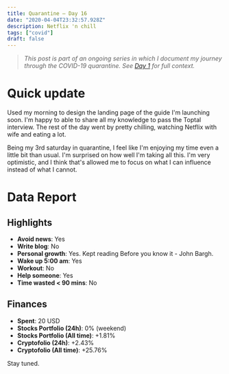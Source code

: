 ```yaml
---
title: Quarantine — Day 16
date: "2020-04-04T23:32:57.928Z"
description: Netflix 'n chill
tags: ["covid"]
draft: false
---
```


> *This post is part of an ongoing series in which I document my journey through the COVID-19 quarantine. See [Day 1](/quarantine/quarantine-day-1) for full context.*

<div class="divider"></div>

# Quick update

Used my morning to design the landing page of the guide I'm launching soon. I'm happy to able to share all my knowledge to pass the Toptal interview. The rest of the day went by pretty chilling, watching Netflix with wife and eating a lot.

Being my 3rd saturday in quarantine, I feel like I'm enjoying my time even a little bit than usual. I'm surprised on how well I'm taking all this. I'm very optimistic, and I think that's allowed me to focus on what I can influence instead of what I cannot.

<div class="divider"></div>

# Data Report

## Highlights

* **Avoid news**: Yes
* **Write blog**: No
* **Personal growth**: Yes. Kept reading Before you know it - John Bargh.
* **Wake up 5:00 am**: Yes
* **Workout**: No
* **Help someone**: Yes
* **Time wasted < 90 mins**: No

## Finances

* **Spent**: 20 USD
* **Stocks Portfolio (24h)**: 0% (weekend)
* **Stocks Portfolio (All time)**: +1.81%
* **Cryptofolio (24h)**: +2.43%
* **Cryptofolio (All time)**: +25.76%

<div class="divider"></div>

Stay tuned.
